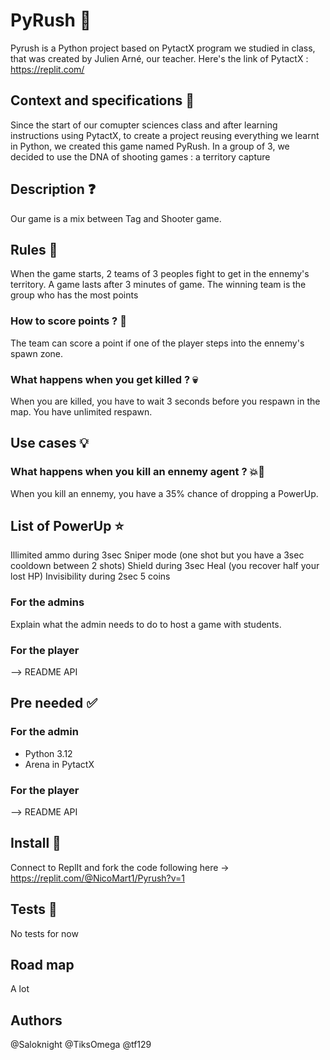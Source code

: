 # PyRush 🔫
Pyrush is a Python project based on PytactX program we studied in class, that was created by Julien Arné, our teacher.
Here's the link of PytactX : https://replit.com/
## Context and specifications 📓
Since the start of our comupter sciences class and after learning instructions using PytactX, to create a project reusing everything we learnt in Python, we created this game named PyRush.
In a group of 3, we decided to use the DNA of shooting games : a territory capture
## Description ❓
Our game is a mix between Tag and Shooter game. 
## Rules 📜
When the game starts, 2 teams of 3 peoples fight to get in the ennemy's territory. A game lasts after 3 minutes of game. The winning team is the group who has the most points
### How to score points ? 🎯
The team can score a point if one of the player steps into the ennemy's spawn zone.
### What happens when you get killed ? 💀
When you are killed, you have to wait 3 seconds before you respawn in the map. You have unlimited respawn.
## Use cases 💡
### What happens when you kill an ennemy agent ? 💥🔫
When you kill an ennemy, you have a 35% chance of dropping a PowerUp.
## List of PowerUp ⭐
Illimited ammo during 3sec
Sniper mode (one shot but you have a 3sec cooldown between 2 shots)
Shield during 3sec
Heal (you recover half your lost HP)
Invisibility during 2sec
5 coins
### For the admins
Explain what the admin needs to do to host a game with students.
### For the player
--> README API
## Pre needed ✅
### For the admin
- Python 3.12
- Arena in PytactX
### For the player
--> README API
## Install 🔧
Connect to ReplIt and fork the code following here -> https://replit.com/@NicoMart1/Pyrush?v=1
## Tests 🧪
No tests for now
## Road map
A lot
## Authors 
@Saloknight
@TiksOmega
@tf129
